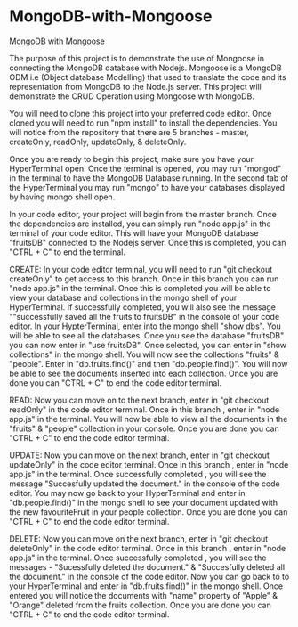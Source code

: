 # MongoDB-with-Mongoose
MongoDB with Mongoose

The purpose of this project is to demonstrate the use of Mongoose in connecting the MongoDB database with Nodejs. Mongoose is a MongoDB ODM i.e (Object database Modelling) that used to translate the code and its representation from MongoDB to the Node.js server. This project will demonstrate the CRUD Operation using Mongoose with MongoDB.

You will need to clone this project into your preferred code editor. Once cloned you will need to run "npm install" to install the dependencies. You will notice from the repository that there are 5 branches - master, createOnly, readOnly, updateOnly, & deleteOnly.

Once you are ready to begin this project, make sure you have your HyperTerminal open. Once the terminal is opened, you may run "mongod" in the terminal to have the MongoDB Database running. In the second tab of the HyperTerminal you may run "mongo" to have your databases displayed by having mongo shell open.

In your code editor, your project will begin from the master branch. Once the dependencies are installed, you can simply run "node app.js" in the terminal of your code editor. This will have your MongoDB database "fruitsDB" connected to the Nodejs server. Once this is completed, you can "CTRL + C" to end the terminal.

CREATE:
In your code editor terminal, you will need to run "git checkout createOnly" to get access to this branch. Once in this branch you can run "node app.js" in the terminal. Once this is completed you will be able to view your database and collections in the mongo shell of your HyperTerminal. If successfully completed, you will also see the message ""successfully saved all the fruits to fruitsDB" in the console of your code editor. In your HypterTerminal, enter into the mongo shell "show dbs". You will be able to see all the databases. Once you see the database "fruitsDB" you can now enter in "use fruitsDB". Once selected, you can enter in "show collections" in the mongo shell. You will now see the collections "fruits" & "people". Enter in "db.fruits.find()" and then "db.people.find()". You will now be able to see the documents inserted into each collection. Once you are done you can "CTRL + C" to end the code editor terminal.

READ:
Now you can move on to the next branch, enter in "git checkout readOnly" in the code editor terminal. Once in this branch , enter in "node app.js" in the terminal. You will now be able to view all the documents in the "fruits" & "people" collection in your console. Once you are done you can "CTRL + C" to end the code editor terminal.

UPDATE:
Now you can move on the next branch, enter in "git checkout updateOnly" in the code editor terminal. Once in this branch , enter in "node app.js" in the terminal. Once successfully completed , you will see the message "Succesfully updated the document." in the console of the code editor.  You may now go back to your HyperTerminal and enter in "db.people.find()" in the mongo shell to see your document updated with the new favouriteFruit in your people collection. Once you are done you can "CTRL + C" to end the code editor terminal.

DELETE:
Now you can move on the next branch, enter in "git checkout deleteOnly" in the code editor terminal. Once in this branch , enter in "node app.js" in the terminal. Once successfully completed , you will see the messages - "Sucessfully deleted the document." & "Succesfully deleted all the document." in the console of the code editor. Now you can go back to to your HyperTerminal and enter in "db.fruits.find()" in the mongo shell. Once entered you will notice the documents with "name" property of "Apple" & "Orange" deleted from the fruits collection. Once you are done you can "CTRL + C" to end the code editor terminal.
